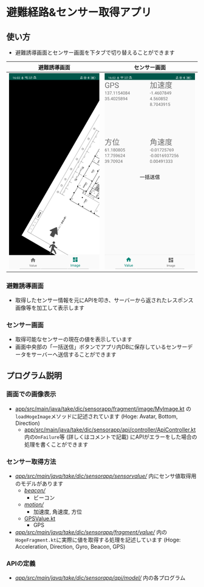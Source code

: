 # 避難経路&センサー取得アプリ
## 使い方
- 避難誘導画面とセンサー画面を下タブで切り替えることができます

| 避難誘導画面 | センサー画面 |
| ------ | ------ |
| <img src="Image/map.png" width="300"> | <img src="Image/value.png" width="300"> |

### 避難誘導画面
- 取得したセンサー情報を元にAPIを叩き、サーバーから返されたレスポンス画像等を加工して表示します

### センサー画面
- 取得可能なセンサーの現在の値を表示しています
- 画面中央部の「一括送信」ボタンでアプリ内DBに保存しているセンサーデータをサーバーへ送信することができます

## プログラム説明
### 画面での画像表示
- [app/src/main/java/take/dic/sensorapp/fragment/image/MyImage.kt](app/src/main/java/take/dic/sensorapp/fragment/image/MyImage.kt) の`loadHogeImage`メソッドに記述されています (Hoge: Avatar, Bottom, Direction)
    - [app/src/main/java/take/dic/sensorapp/api/controller/ApiController.kt](app/src/main/java/take/dic/sensorapp/api/controller/ApiController.kt) 内の`OnFailure`等 (詳しくはコメントで記載) にAPIがエラーをした場合の処理を書くことができます

### センサー取得方法
- *[app/src/main/java/take/dic/sensorapp/sensorvalue/](app/src/main/java/take/dic/sensorapp/sensorvalue)* 内にセンサ値取得用のモデルがあります
    -  *[beacon/](app/src/main/java/take/dic/sensorapp/sensorvalue/beacon)*
        -  ビーコン
    -  *[motion/](app/src/main/java/take/dic/sensorapp/sensorvalue/motion)*
        -  加速度, 角速度, 方位
    -  [GPSValue.kt](app/src/main/java/take/dic/sensorapp/sensorvalue/GPSValue.kt)
        -  GPS
- *[app/src/main/java/take/dic/sensorapp/fragment/value/](app/src/main/java/take/dic/sensorapp/fragment/value)* 内の`HogeFragment.kt`に実際に値を取得する処理を記述しています (Hoge: Acceleration, Direction, Gyro, Beacon, GPS)

### APIの定義
- *[app/src/main/java/take/dic/sensorapp/api/model/](app/src/main/java/take/dic/sensorapp/api/model)* 内の各プログラム